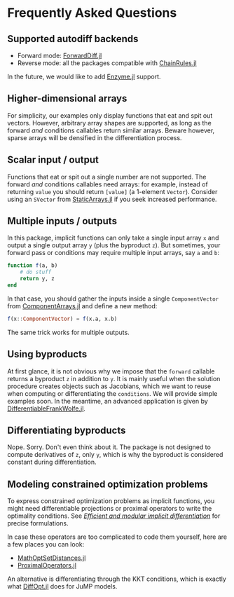 # Frequently Asked Questions

## Supported autodiff backends

- Forward mode: [ForwardDiff.jl](https://github.com/JuliaDiff/ForwardDiff.jl)
- Reverse mode: all the packages compatible with [ChainRules.jl](https://github.com/JuliaDiff/ChainRules.jl)

In the future, we would like to add [Enzyme.jl](https://github.com/EnzymeAD/Enzyme.jl) support.

## Higher-dimensional arrays

For simplicity, our examples only display functions that eat and spit out vectors.
However, arbitrary array shapes are supported, as long as the forward _and_ conditions callables return similar arrays.
Beware however, sparse arrays will be densified in the differentiation process.

## Scalar input / output

Functions that eat or spit out a single number are not supported.
The forward _and_ conditions callables need arrays: for example, instead of returning `value` you should return `[value]` (a 1-element `Vector`). 
Consider using an `SVector` from [StaticArrays.jl](https://github.com/JuliaArrays/StaticArrays.jl) if you seek increased performance.

## Multiple inputs / outputs

In this package, implicit functions can only take a single input array `x` and output a single output array `y` (plus the byproduct `z`).
But sometimes, your forward pass or conditions may require multiple input arrays, say `a` and `b`:

```julia
function f(a, b)
    # do stuff
    return y, z
end
```

In that case, you should gather the inputs inside a single `ComponentVector` from [ComponentArrays.jl](https://github.com/jonniedie/ComponentArrays.jl) and define a new method:

```julia
f(x::ComponentVector) = f(x.a, x.b)
```

The same trick works for multiple outputs.

## Using byproducts

At first glance, it is not obvious why we impose that the `forward` callable returns a byproduct `z` in addition to `y`.
It is mainly useful when the solution procedure creates objects such as Jacobians, which we want to reuse when computing or differentiating the `conditions`.
We will provide simple examples soon.
In the meantime, an advanced application is given by [DifferentiableFrankWolfe.jl](https://github.com/gdalle/DifferentiableFrankWolfe.jl).

## Differentiating byproducts

Nope. Sorry. Don't even think about it.
The package is not designed to compute derivatives of `z`, only `y`, which is why the byproduct is considered constant during differentiation.

## Modeling constrained optimization problems

To express constrained optimization problems as implicit functions, you might need differentiable projections or proximal operators to write the optimality conditions.
See [_Efficient and modular implicit differentiation_](https://arxiv.org/abs/2105.15183) for precise formulations.

In case these operators are too complicated to code them yourself, here are a few places you can look:

- [MathOptSetDistances.jl](https://github.com/matbesancon/MathOptSetDistances.jl)
- [ProximalOperators.jl](https://github.com/JuliaFirstOrder/ProximalOperators.jl)

An alternative is differentiating through the KKT conditions, which is exactly what [DiffOpt.jl](https://github.com/jump-dev/DiffOpt.jl) does for JuMP models.
